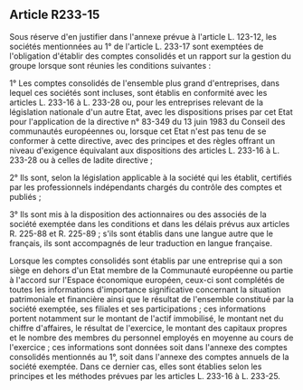 Article R233-15
----
Sous réserve d'en justifier dans l'annexe prévue à l'article L. 123-12, les
sociétés mentionnées au 1° de l'article L. 233-17 sont exemptées de l'obligation
d'établir des comptes consolidés et un rapport sur la gestion du groupe lorsque
sont réunies les conditions suivantes :

1° Les comptes consolidés de l'ensemble plus grand d'entreprises, dans lequel
ces sociétés sont incluses, sont établis en conformité avec les articles L.
233-16 à L. 233-28 ou, pour les entreprises relevant de la législation nationale
d'un autre Etat, avec les dispositions prises par cet Etat pour l'application de
la directive n° 83-349 du 13 juin 1983 du Conseil des communautés européennes
ou, lorsque cet Etat n'est pas tenu de se conformer à cette directive, avec des
principes et des règles offrant un niveau d'exigence équivalant aux dispositions
des articles L. 233-16 à L. 233-28 ou à celles de ladite directive ;

2° Ils sont, selon la législation applicable à la société qui les établit,
certifiés par les professionnels indépendants chargés du contrôle des comptes et
publiés ;

3° Ils sont mis à la disposition des actionnaires ou des associés de la société
exemptée dans les conditions et dans les délais prévus aux articles R. 225-88 et
R. 225-89 ; s'ils sont établis dans une langue autre que le français, ils sont
accompagnés de leur traduction en langue française.

Lorsque les comptes consolidés sont établis par une entreprise qui a son siège
en dehors d'un Etat membre de la Communauté européenne ou partie à l'accord sur
l'Espace économique européen, ceux-ci sont complétés de toutes les informations
d'importance significative concernant la situation patrimoniale et financière
ainsi que le résultat de l'ensemble constitué par la société exemptée, ses
filiales et ses participations ; ces informations portent notamment sur le
montant de l'actif immobilisé, le montant net du chiffre d'affaires, le résultat
de l'exercice, le montant des capitaux propres et le nombre des membres du
personnel employés en moyenne au cours de l'exercice ; ces informations sont
données soit dans l'annexe des comptes consolidés mentionnés au 1°, soit dans
l'annexe des comptes annuels de la société exemptée. Dans ce dernier cas, elles
sont établies selon les principes et les méthodes prévues par les articles L.
233-16 à L. 233-25.
